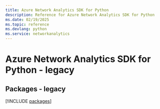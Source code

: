 ```yaml
---
title: Azure Network Analytics SDK for Python
description: Reference for Azure Network Analytics SDK for Python
ms.date: 02/19/2025
ms.topic: reference
ms.devlang: python
ms.service: networkanalytics
---
```

# Azure Network Analytics SDK for Python - legacy
## Packages - legacy
[!INCLUDE [packages](network-analytics-index.md)]